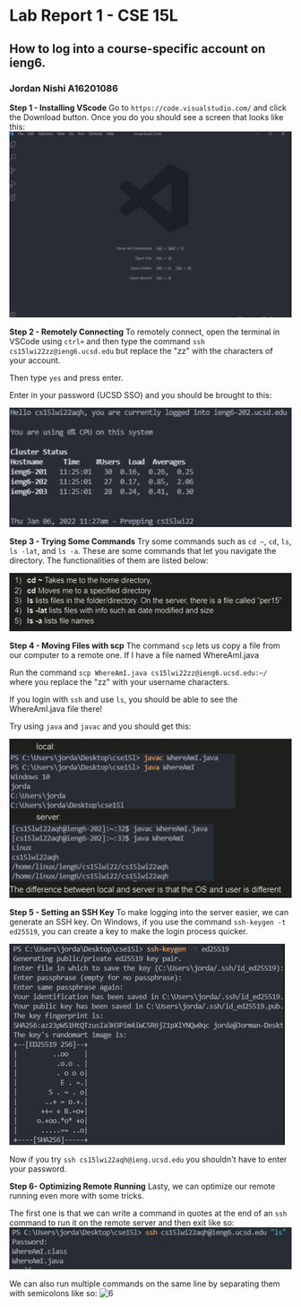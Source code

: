 # Lab Report 1 - CSE 15L
## How to log into a course-specific account on ieng6.
### Jordan Nishi A16201086

**Step 1 - Installing VScode**
Go to `https://code.visualstudio.com/` and click the Download button. Once you do
you should see a screen that looks like this:
![1](reportstep1.png)


**Step 2 - Remotely Connecting**
To remotely connect, open the terminal in VSCode using `ctrl+` and then
type the command `ssh cs15lwi22zz@ieng6.ucsd.edu` but
replace the "zz" with the characters of your account.

Then type `yes` and press enter.

Enter in your password (UCSD SSO) and you should be brought to this: 

![2](reportstep2.png)


**Step 3 - Trying Some Commands**
Try some commands such as `cd ~`, `cd`, `ls`, `ls -lat`, and `ls -a`. These are some
commands that let you navigate the directory. The functionalities of them are
listed below:

![3](reportstep3.png)

**Step 4 - Moving Files with scp**
The command `scp` lets us copy a file from our computer to a remote one. If
I have a file named WhereAmI.java

Run the command `scp WhereAmI.java cs15lwi22zz@ieng6.ucsd.edu:~/` where you
replace the "zz" with your username characters.

If you login with `ssh` and use `ls`, you should be able to see the WhereAmI.java
file there!

Try using `java` and `javac` and you should get this:

![4](reportstep4.png)

**Step 5 - Setting an SSH Key**
To make logging into the server easier, we can generate an SSH key. On Windows,
if you use the command `ssh-keygen -t ed25519`, you can create a key to make 
the login process quicker.

![5](reportstep5.png)

Now if you try `ssh cs15lwi22aqh@ieng.ucsd.edu` you shouldn't have to enter
your password.


**Step 6- Optimizing Remote Running**
Lasty, we can optimize our remote running even more with some tricks.

The first one is that we can write a command in quotes at the end of an `ssh`
command to run it on the remote server and then exit like so:
![6](reportstep6.png)


We can also run multiple commands on the same line by separating them with
semicolons like so:
![6](reportstep6.5.png)